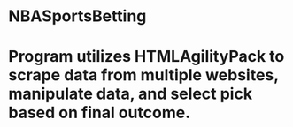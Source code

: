 # NBASportsBetting

# Program utilizes HTMLAgilityPack to scrape data from multiple websites, manipulate data, and select pick based on final outcome.
